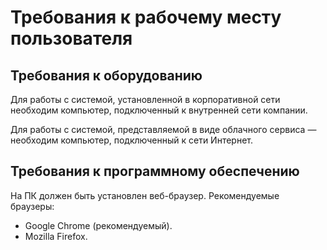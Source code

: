 # Требования к рабочему месту пользователя
## Требования к оборудованию
Для работы с системой, установленной в корпоративной сети необходим компьютер, подключенный к внутренней сети компании. 

Для работы с системой, представляемой в виде облачного сервиса — необходим компьютер, подключенный к сети Интернет.

## Требования к программному обеспечению
На ПК должен быть установлен веб-браузер. Рекомендуемые браузеры:

* Google Chrome (рекомендуемый).
* Mozilla Firefox.